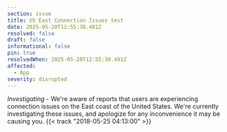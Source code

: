 ```yaml
---
section: issue
title: US East Connection Issues test
date: 2025-05-20T12:55:30.481Z
resolved: false
draft: false
informational: false
pin: true
resolvedWhen: 2025-05-20T12:55:30.491Z
affected:
  - App
severity: disrupted
---
```

*Investigating* - We're aware of reports that users are experiencing connection issues on the East coast of the United States. We're currently investigating these issues, and apologize for any inconvenience it may be causing you. {{< track "2018-05-25 04:13:00" >}}